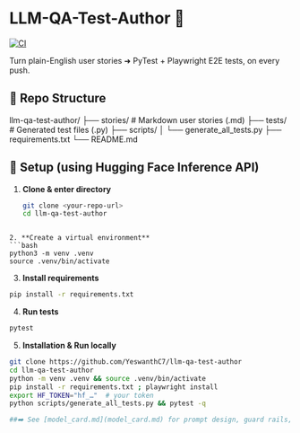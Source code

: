 # LLM-QA-Test-Author 🚀

[![CI](https://github.com/YeswanthC7/llm-qa-test-author/actions/workflows/qa.yml/badge.svg)](https://github.com/YeswanthC7/llm-qa-test-author/actions/workflows/qa.yml)

Turn plain-English user stories ➜ PyTest + Playwright E2E tests, on every push.

## 📁 Repo Structure

llm-qa-test-author/
├── stories/ # Markdown user stories (.md)
├── tests/ # Generated test files (.py)
├── scripts/
│ └── generate_all_tests.py
├── requirements.txt
└── README.md


## 🚀 Setup (using Hugging Face Inference API)

1. **Clone & enter directory**  
   ```bash
   git clone <your-repo-url>
   cd llm-qa-test-author

```

2. **Create a virtual environment**
```bash
python3 -m venv .venv
source .venv/bin/activate
```

3. **Install requirements**
```bash
pip install -r requirements.txt
```

4. **Run tests**
```bash
pytest
```

5. **Installation & Run locally**
```bash
git clone https://github.com/YeswanthC7/llm-qa-test-author
cd llm-qa-test-author
python -m venv .venv && source .venv/bin/activate
pip install -r requirements.txt ; playwright install
export HF_TOKEN="hf_…"  # your token
python scripts/generate_all_tests.py && pytest -q

##➡️ See [model_card.md](model_card.md) for prompt design, guard rails, and limitations.

